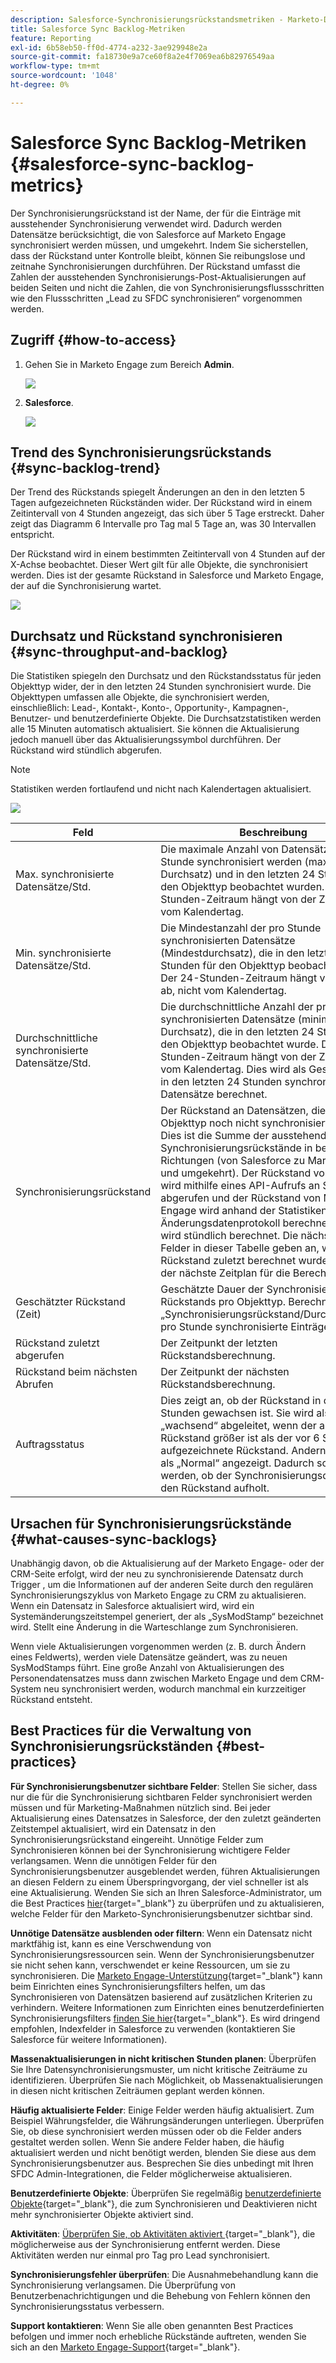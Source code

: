 ```yaml
---
description: Salesforce-Synchronisierungsrückstandsmetriken - Marketo-Dokumente - Produktdokumentation
title: Salesforce Sync Backlog-Metriken
feature: Reporting
exl-id: 6b58eb50-ff0d-4774-a232-3ae929948e2a
source-git-commit: fa18730e9a7ce60f8a2e4f7069ea6b82976549aa
workflow-type: tm+mt
source-wordcount: '1048'
ht-degree: 0%

---
```


# Salesforce Sync Backlog-Metriken  {#salesforce-sync-backlog-metrics}

Der Synchronisierungsrückstand ist der Name, der für die Einträge mit ausstehender Synchronisierung verwendet wird. Dadurch werden Datensätze berücksichtigt, die von Salesforce auf Marketo Engage synchronisiert werden müssen, und umgekehrt. Indem Sie sicherstellen, dass der Rückstand unter Kontrolle bleibt, können Sie reibungslose und zeitnahe Synchronisierungen durchführen. Der Rückstand umfasst die Zahlen der ausstehenden Synchronisierungs-Post-Aktualisierungen auf beiden Seiten und nicht die Zahlen, die von Synchronisierungsflussschritten wie den Flussschritten „Lead zu SFDC synchronisieren“ vorgenommen werden.

## Zugriff {#how-to-access}

1. Gehen Sie in Marketo Engage zum Bereich **Admin**.

   ![](assets/salesforce-sync-backlog-metrics-1.png)

1. **Salesforce**.

   ![](assets/salesforce-sync-backlog-metrics-2.png)

## Trend des Synchronisierungsrückstands {#sync-backlog-trend}

Der Trend des Rückstands spiegelt Änderungen an den in den letzten 5 Tagen aufgezeichneten Rückständen wider. Der Rückstand wird in einem Zeitintervall von 4 Stunden angezeigt, das sich über 5 Tage erstreckt. Daher zeigt das Diagramm 6 Intervalle pro Tag mal 5 Tage an, was 30 Intervallen entspricht.

Der Rückstand wird in einem bestimmten Zeitintervall von 4 Stunden auf der X-Achse beobachtet. Dieser Wert gilt für alle Objekte, die synchronisiert werden. Dies ist der gesamte Rückstand in Salesforce und Marketo Engage, der auf die Synchronisierung wartet.

![](assets/salesforce-sync-backlog-metrics-3.png)

## Durchsatz und Rückstand synchronisieren {#sync-throughput-and-backlog}

Die Statistiken spiegeln den Durchsatz und den Rückstandsstatus für jeden Objekttyp wider, der in den letzten 24 Stunden synchronisiert wurde. Die Objekttypen umfassen alle Objekte, die synchronisiert werden, einschließlich: Lead-, Kontakt-, Konto-, Opportunity-, Kampagnen-, Benutzer- und benutzerdefinierte Objekte. Die Durchsatzstatistiken werden alle 15 Minuten automatisch aktualisiert. Sie können die Aktualisierung jedoch manuell über das Aktualisierungssymbol durchführen. Der Rückstand wird stündlich abgerufen.

>[!NOTE]
>
>Statistiken werden fortlaufend und nicht nach Kalendertagen aktualisiert.

![](assets/salesforce-sync-backlog-metrics-4.png)

<table><thead>
  <tr>
    <th>Feld</th>
    <th>Beschreibung</th>
  </tr></thead>
<tbody>
  <tr>
    <td>Max. synchronisierte Datensätze/Std.</td>
    <td>Die maximale Anzahl von Datensätzen, die pro Stunde synchronisiert werden (maximaler Durchsatz) und in den letzten 24 Stunden für den Objekttyp beobachtet wurden. Der 24-Stunden-Zeitraum hängt von der Zeit ab, nicht vom Kalendertag.</td>
  </tr>
  <tr>
    <td>Min. synchronisierte Datensätze/Std.</td>
    <td>Die Mindestanzahl der pro Stunde synchronisierten Datensätze (Mindestdurchsatz), die in den letzten 24 Stunden für den Objekttyp beobachtet wurde. Der 24-Stunden-Zeitraum hängt von der Zeit ab, nicht vom Kalendertag.</td>
  </tr>
  <tr>
    <td>Durchschnittliche synchronisierte Datensätze/Std.</td>
    <td>Die durchschnittliche Anzahl der pro Stunde synchronisierten Datensätze (minimaler Durchsatz), die in den letzten 24 Stunden für den Objekttyp beobachtet wurde. Der 24-Stunden-Zeitraum hängt von der Zeit ab, nicht vom Kalendertag. Dies wird als Gesamtzahl der in den letzten 24 Stunden synchronisierten Datensätze berechnet.</td>
  </tr>
  <tr>
    <td>Synchronisierungsrückstand</td>
    <td>Der Rückstand an Datensätzen, die für den Objekttyp noch nicht synchronisiert wurden. Dies ist die Summe der ausstehenden Synchronisierungsrückstände in beide Richtungen (von Salesforce zu Marketo Engage und umgekehrt). Der Rückstand von Salesforce wird mithilfe eines API-Aufrufs an Salesforce abgerufen und der Rückstand von Marketo Engage wird anhand der Statistiken aus dem Änderungsdatenprotokoll berechnet. Dieser wird stündlich berechnet. Die nächsten beiden Felder in dieser Tabelle geben an, wann der Rückstand zuletzt berechnet wurde, bzw. wann der nächste Zeitplan für die Berechnung gilt.</td>
  </tr>
  <tr>
    <td>Geschätzter Rückstand (Zeit)</td>
    <td>Geschätzte Dauer der Synchronisierung des Rückstands pro Objekttyp. Berechnet als „Synchronisierungsrückstand/Durchschnittliche pro Stunde synchronisierte Einträge“.</td>
  </tr>
  <tr>
    <td>Rückstand zuletzt abgerufen</td>
    <td>Der Zeitpunkt der letzten Rückstandsberechnung.</td>
  </tr>
  <tr>
    <td>Rückstand beim nächsten Abrufen</td>
    <td>Der Zeitpunkt der nächsten Rückstandsberechnung.</td>
  </tr>
  <tr>
    <td>Auftragsstatus</td>
    <td>Dies zeigt an, ob der Rückstand in den letzten 6 Stunden gewachsen ist. Sie wird als „wachsend“ abgeleitet, wenn der aktuelle Rückstand größer ist als der vor 6 Stunden aufgezeichnete Rückstand. Andernfalls wird sie als „Normal“ angezeigt. Dadurch soll angezeigt werden, ob der Synchronisierungsdurchsatz den Rückstand aufholt.</td>
  </tr>
</tbody></table>

## Ursachen für Synchronisierungsrückstände {#what-causes-sync-backlogs}

Unabhängig davon, ob die Aktualisierung auf der Marketo Engage- oder der CRM-Seite erfolgt, wird der neu zu synchronisierende Datensatz durch Trigger , um die Informationen auf der anderen Seite durch den regulären Synchronisierungszyklus von Marketo Engage zu CRM zu aktualisieren. Wenn ein Datensatz in Salesforce aktualisiert wird, wird ein Systemänderungszeitstempel generiert, der als „SysModStamp“ bezeichnet wird. Stellt eine Änderung in die Warteschlange zum Synchronisieren.

Wenn viele Aktualisierungen vorgenommen werden (z. B. durch Ändern eines Feldwerts), werden viele Datensätze geändert, was zu neuen SysModStamps führt. Eine große Anzahl von Aktualisierungen des Personendatensatzes muss dann zwischen Marketo Engage und dem CRM-System neu synchronisiert werden, wodurch manchmal ein kurzzeitiger Rückstand entsteht.

## Best Practices für die Verwaltung von Synchronisierungsrückständen {#best-practices}

**Für Synchronisierungsbenutzer sichtbare Felder**: Stellen Sie sicher, dass nur die für die Synchronisierung sichtbaren Felder synchronisiert werden müssen und für Marketing-Maßnahmen nützlich sind. Bei jeder Aktualisierung eines Datensatzes in Salesforce, der den zuletzt geänderten Zeitstempel aktualisiert, wird ein Datensatz in den Synchronisierungsrückstand eingereiht. Unnötige Felder zum Synchronisieren können bei der Synchronisierung wichtigere Felder verlangsamen. Wenn die unnötigen Felder für den Synchronisierungsbenutzer ausgeblendet werden, führen Aktualisierungen an diesen Feldern zu einem Überspringvorgang, der viel schneller ist als eine Aktualisierung. Wenden Sie sich an Ihren Salesforce-Administrator, um die Best Practices [hier](https://nation.marketo.com/t5/marketo-whisperer-blogs/best-practices-for-determining-which-fields-to-sync-with-marketo/ba-p/247449){target="_blank"} zu überprüfen und zu aktualisieren, welche Felder für den Marketo-Synchronisierungsbenutzer sichtbar sind.

**Unnötige Datensätze ausblenden oder filtern**: Wenn ein Datensatz nicht marktfähig ist, kann es eine Verschwendung von Synchronisierungsressourcen sein. Wenn der Synchronisierungsbenutzer sie nicht sehen kann, verschwendet er keine Ressourcen, um sie zu synchronisieren. Die [Marketo Engage-Unterstützung](https://nation.marketo.com/t5/support/ct-p/Support#_blank){target="_blank"} kann beim Einrichten eines Synchronisierungsfilters helfen, um das Synchronisieren von Datensätzen basierend auf zusätzlichen Kriterien zu verhindern. Weitere Informationen zum Einrichten eines benutzerdefinierten Synchronisierungsfilters [finden Sie hier](https://nation.marketo.com/t5/product-blogs/instructions-for-creating-a-custom-sync-rule/ba-p/242758){target="_blank"}. Es wird dringend empfohlen, Indexfelder in Salesforce zu verwenden (kontaktieren Sie Salesforce für weitere Informationen).

**Massenaktualisierungen in nicht kritischen Stunden planen**: Überprüfen Sie Ihre Datensynchronisierungsmuster, um nicht kritische Zeiträume zu identifizieren. Überprüfen Sie nach Möglichkeit, ob Massenaktualisierungen in diesen nicht kritischen Zeiträumen geplant werden können.

**Häufig aktualisierte Felder**: Einige Felder werden häufig aktualisiert. Zum Beispiel Währungsfelder, die Währungsänderungen unterliegen. Überprüfen Sie, ob diese synchronisiert werden müssen oder ob die Felder anders gestaltet werden sollen. Wenn Sie andere Felder haben, die häufig aktualisiert werden und nicht benötigt werden, blenden Sie diese aus dem Synchronisierungsbenutzer aus. Besprechen Sie dies unbedingt mit Ihren SFDC Admin-Integrationen, die Felder möglicherweise aktualisieren.

**Benutzerdefinierte Objekte**: Überprüfen Sie regelmäßig [benutzerdefinierte Objekte](https://experienceleague.adobe.com/en/docs/marketo/using/product-docs/crm-sync/salesforce-sync/sfdc-sync-details/sfdc-sync-custom-object-sync){target="_blank"}, die zum Synchronisieren und Deaktivieren nicht mehr synchronisierter Objekte aktiviert sind.

**Aktivitäten**: [Überprüfen Sie, ob Aktivitäten aktiviert ](https://experienceleague.adobe.com/en/docs/marketo/using/product-docs/crm-sync/salesforce-sync/setup/optional-steps/customize-activities-sync){target="_blank"}, die möglicherweise aus der Synchronisierung entfernt werden.  Diese Aktivitäten werden nur einmal pro Tag pro Lead synchronisiert.

**Synchronisierungsfehler überprüfen**: Die Ausnahmebehandlung kann die Synchronisierung verlangsamen. Die Überprüfung von Benutzerbenachrichtigungen und die Behebung von Fehlern können den Synchronisierungsstatus verbessern.

**Support kontaktieren**: Wenn Sie alle oben genannten Best Practices befolgen und immer noch erhebliche Rückstände auftreten, wenden Sie sich an den [Marketo Engage-Support](https://nation.marketo.com/t5/support/ct-p/Support#_blank){target="_blank"}.
